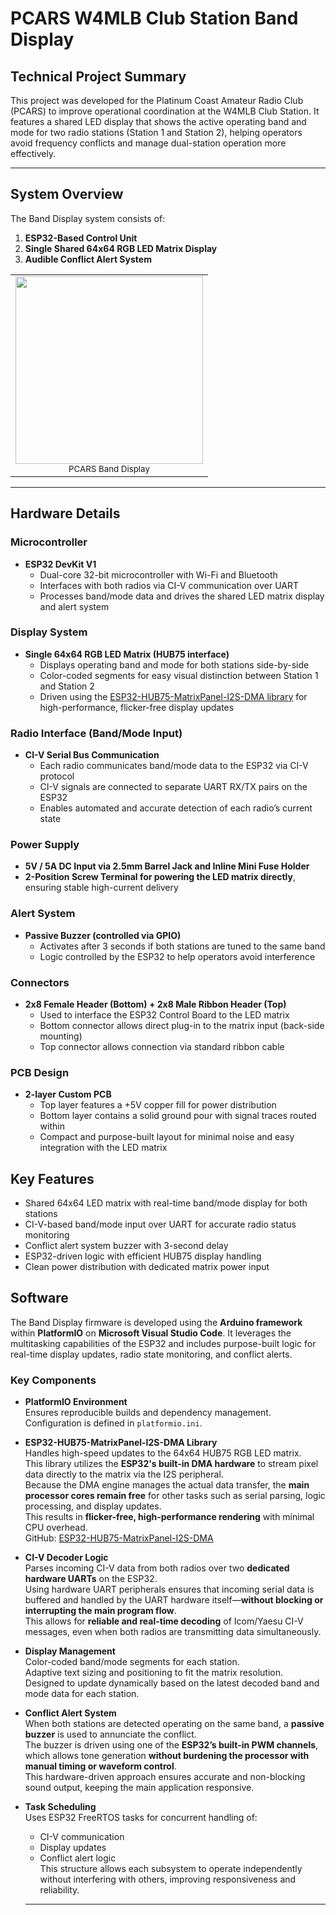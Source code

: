 # PCARS W4MLB Club Station Band Display

## Technical Project Summary

This project was developed for the Platinum Coast Amateur Radio Club (PCARS) to improve operational coordination at the W4MLB Club Station. It features a shared LED display that shows the active operating band and mode for two radio stations (Station 1 and Station 2), helping operators avoid frequency conflicts and manage dual-station operation more effectively.

---

## System Overview

The Band Display system consists of:

1. **ESP32-Based Control Unit**  
2. **Single Shared 64x64 RGB LED Matrix Display**  
3. **Audible Conflict Alert System**

<table>
  <tr>
    <td align="center">
      <img src="https://github.com/user-attachments/assets/d5262754-5991-46af-958d-b24738c66b2d" width="300"/><br/>
      <sub>PCARS Band Display</sub>
    </td>
  </tr>
</table>


---

## Hardware Details

### Microcontroller
- **ESP32 DevKit V1**
  - Dual-core 32-bit microcontroller with Wi-Fi and Bluetooth
  - Interfaces with both radios via CI-V communication over UART
  - Processes band/mode data and drives the shared LED matrix display and alert system

### Display System
- **Single 64x64 RGB LED Matrix (HUB75 interface)**
  - Displays operating band and mode for both stations side-by-side
  - Color-coded segments for easy visual distinction between Station 1 and Station 2
  - Driven using the [ESP32-HUB75-MatrixPanel-I2S-DMA library](https://github.com/mrfaptastic/ESP32-HUB75-MatrixPanel-I2S-DMA) for high-performance, flicker-free display updates

### Radio Interface (Band/Mode Input)
- **CI-V Serial Bus Communication**
  - Each radio communicates band/mode data to the ESP32 via CI-V protocol
  - CI-V signals are connected to separate UART RX/TX pairs on the ESP32
  - Enables automated and accurate detection of each radio’s current state

### Power Supply
- **5V / 5A DC Input via 2.5mm Barrel Jack and Inline Mini Fuse Holder**
- **2-Position Screw Terminal for powering the LED matrix directly**, ensuring stable high-current delivery

### Alert System
- **Passive Buzzer (controlled via GPIO)**
  - Activates after 3 seconds if both stations are tuned to the same band
  - Logic controlled by the ESP32 to help operators avoid interference

### Connectors
- **2x8 Female Header (Bottom) + 2x8 Male Ribbon Header (Top)**
  - Used to interface the ESP32 Control Board to the LED matrix
  - Bottom connector allows direct plug-in to the matrix input (back-side mounting)
  - Top connector allows connection via standard ribbon cable

### PCB Design
- **2-layer Custom PCB**
  - Top layer features a +5V copper fill for power distribution
  - Bottom layer contains a solid ground pour with signal traces routed within
  - Compact and purpose-built layout for minimal noise and easy integration with the LED matrix


## Key Features
- Shared 64x64 LED matrix with real-time band/mode display for both stations  
- CI-V-based band/mode input over UART for accurate radio status monitoring  
- Conflict alert system buzzer with 3-second delay 
- ESP32-driven logic with efficient HUB75 display handling  
- Clean power distribution with dedicated matrix power input



## Software

The Band Display firmware is developed using the **Arduino framework** within **PlatformIO** on **Microsoft Visual Studio Code**. It leverages the multitasking capabilities of the ESP32 and includes purpose-built logic for real-time display updates, radio state monitoring, and conflict alerts.

### Key Components

- **PlatformIO Environment**  
  Ensures reproducible builds and dependency management.  
  Configuration is defined in `platformio.ini`.

- **ESP32-HUB75-MatrixPanel-I2S-DMA Library**  
  Handles high-speed updates to the 64x64 HUB75 RGB LED matrix.  
  This library utilizes the **ESP32's built-in DMA hardware** to stream pixel data directly to the matrix via the I2S peripheral.  
  Because the DMA engine manages the actual data transfer, the **main processor cores remain free** for other tasks such as serial parsing, logic processing, and display updates.  
  This results in **flicker-free, high-performance rendering** with minimal CPU overhead.  
  GitHub: [ESP32-HUB75-MatrixPanel-I2S-DMA](https://github.com/mrfaptastic/ESP32-HUB75-MatrixPanel-I2S-DMA)

- **CI-V Decoder Logic**  
  Parses incoming CI-V data from both radios over two **dedicated hardware UARTs** on the ESP32.  
  Using hardware UART peripherals ensures that incoming serial data is buffered and handled by the UART hardware itself—**without blocking or interrupting the main program flow**.  
  This allows for **reliable and real-time decoding** of Icom/Yaesu CI-V messages, even when both radios are transmitting data simultaneously.

- **Display Management**  
  Color-coded band/mode segments for each station.  
  Adaptive text sizing and positioning to fit the matrix resolution.  
  Designed to update dynamically based on the latest decoded band and mode data for each station.

- **Conflict Alert System**  
  When both stations are detected operating on the same band, a **passive buzzer** is used to annunciate the conflict.  
  The buzzer is driven using one of the **ESP32’s built-in PWM channels**, which allows tone generation **without burdening the processor with manual timing or waveform control**.  
  This hardware-driven approach ensures accurate and non-blocking sound output, keeping the main application responsive.

- **Task Scheduling**  
  Uses ESP32 FreeRTOS tasks for concurrent handling of:
  - CI-V communication  
  - Display updates  
  - Conflict alert logic  
  This structure allows each subsystem to operate independently without interfering with others, improving responsiveness and reliability.

  ---
